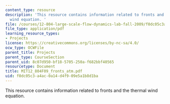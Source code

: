 ```yaml
---
content_type: resource
description: 'This resource contains information related to fronts and the thermal
  wind equation. '
file: /courses/12-804-large-scale-flow-dynamics-lab-fall-2009/f0dc05c3a4ac0a14d4f909e5a1b8d1ba_MIT12_804F09_fronts_atm.pdf
file_type: application/pdf
learning_resource_types:
- Projects
license: https://creativecommons.org/licenses/by-nc-sa/4.0/
ocw_type: OCWFile
parent_title: Projects
parent_type: CourseSection
parent_uid: 8c07d950-bf18-5705-250a-f682bbf40565
resourcetype: Document
title: MIT12_804F09_fronts_atm.pdf
uid: f0dc05c3-a4ac-0a14-d4f9-09e5a1b8d1ba
---
```

This resource contains information related to fronts and the thermal wind equation. 